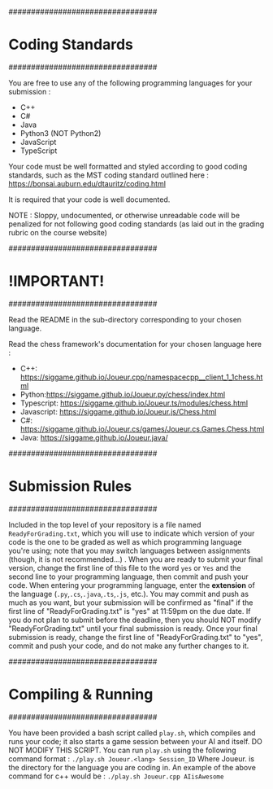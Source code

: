 #################################
#	Coding Standards	
#################################

You are free to use any of the following programming languages for your submission :

  - C++
  - C#
  - Java
  - Python3 (NOT Python2)
  - JavaScript
  - TypeScript

Your code must be well formatted and styled according to good coding standards, such as the MST coding standard outlined here :
https://bonsai.auburn.edu/dtauritz/coding.html

It is required that your code is well documented.

NOTE : Sloppy, undocumented, or otherwise unreadable code will be penalized for not following good coding standards (as laid out in the grading rubric on the course website)

#################################
#          !IMPORTANT!          
#################################

Read the README in the sub-directory corresponding to your chosen language.

Read the chess framework's documentation for your chosen language here :

- C++: https://siggame.github.io/Joueur.cpp/namespacecpp__client_1_1chess.html
- Python:https://siggame.github.io/Joueur.py/chess/index.html
- Typescript: https://siggame.github.io/Joueur.ts/modules/chess.html
- Javascript: https://siggame.github.io/Joueur.js/Chess.html
- C#: https://siggame.github.io/Joueur.cs/games/Joueur.cs.Games.Chess.html
- Java: https://siggame.github.io/Joueur.java/

#################################
#	Submission Rules	
#################################

Included in the top level of your repository is a file named `ReadyForGrading.txt`, which you will use to indicate which version of your code is the one to be graded as well as which programming language you're using; note that you may switch languages between assignments (though, it is not recommended...) . When you are ready to submit your final version, change the first line of this file to the word `yes` or `Yes` and the second line to your programming language, then commit and push your code. When entering your programming language, enter the **extension** of the language (`.py`,`.cs`,`.java`,`.ts`,`.js`, etc.). You may commit and push as much as you want, but your submission will be confirmed as "final" if the first line of "ReadyForGrading.txt" is "yes" at 11:59pm on the due date. If you do not plan to submit before the deadline, then you should NOT modify "ReadyForGrading.txt" until your final submission is ready. Once your final submission is ready, change the first line of "ReadyForGrading.txt" to "yes", commit and push your code, and do not make any further changes to it.


#################################
#       Compiling & Running	
#################################

You have been provided a bash script called `play.sh`, which compiles and runs your code; it also starts a game session between your AI and itself. DO NOT MODIFY THIS SCRIPT.
You can run `play.sh` using the following command format :
	`./play.sh Joueur.<lang> Session_ID`
Where Joueur.<lang> is the directory for the language you are coding in. An example of the above command for c++ would be :
	`./play.sh Joueur.cpp AIisAwesome`
